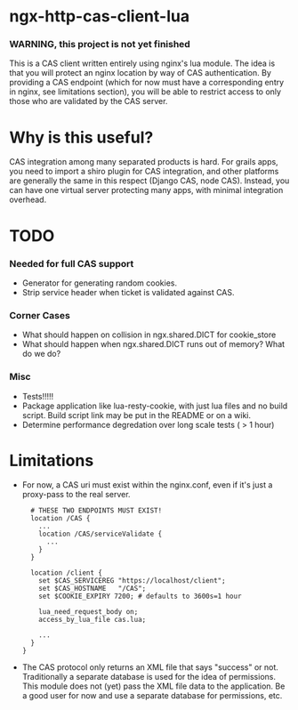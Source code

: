 # ngx-http-cas-client-lua

### WARNING, this project is not yet finished

This is a CAS client written entirely using nginx's lua module. The idea is that you will
protect an nginx location by way of CAS authentication. By providing a CAS endpoint (which
for now must have a corresponding entry in nginx, see limitations section), you will be able
to restrict access to only those who are validated by the CAS server.

# Why is this useful?

CAS integration among many separated products is hard. For grails apps, you need to import a
shiro plugin for CAS integration, and other platforms are generally the same in this respect
(Django CAS, node CAS). Instead, you can have one virtual server protecting many apps,
with minimal integration overhead.

# TODO
### Needed for full CAS support
* Generator for generating random cookies.
* Strip service header when ticket is validated against CAS.
### Corner Cases
* What should happen on collision in ngx.shared.DICT for cookie\_store
* What should happen when ngx.shared.DICT runs out of memory? What do we do?
### Misc
* Tests!!!!!
* Package application like lua-resty-cookie, with just lua files and no build script. Build
  script link may be put in the README or on a wiki.
* Determine performance degredation over long scale tests ( > 1 hour)

# Limitations
* For now, a CAS uri must exist within the nginx.conf, even if it's just a proxy-pass to the
  real server.
  ```
    # THESE TWO ENDPOINTS MUST EXIST!
    location /CAS {
      ...
      location /CAS/serviceValidate {
        ...
      }
    }

    location /client {
      set $CAS_SERVICEREG "https://localhost/client";
      set $CAS_HOSTNAME   "/CAS";
      set $COOKIE_EXPIRY 7200; # defaults to 3600s=1 hour

      lua_need_request_body on;
      access_by_lua_file cas.lua;

      ...
    }
  }
  ```
* The CAS protocol only returns an XML file that says "success" or not. Traditionally a
  separate database is used for the idea of permissions. This module does not (yet) pass
  the XML file data to the application. Be a good user for now and use a separate database
  for permissions, etc.
